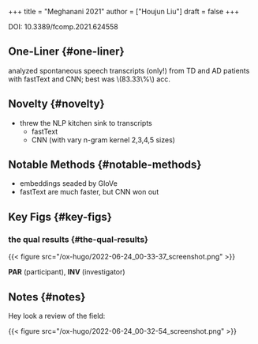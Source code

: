 +++
title = "Meghanani 2021"
author = ["Houjun Liu"]
draft = false
+++

DOI: 10.3389/fcomp.2021.624558


## One-Liner {#one-liner}

analyzed spontaneous speech transcripts (only!) from TD and AD patients with fastText and CNN; best was \\(83.33\\%\\) acc.


## Novelty {#novelty}

-   threw the NLP kitchen sink to transcripts
    -   fastText
    -   CNN (with vary n-gram kernel 2,3,4,5 sizes)


## Notable Methods {#notable-methods}

-   embeddings seaded by GloVe
-   fastText are much faster, but CNN won out


## Key Figs {#key-figs}


### the qual results {#the-qual-results}

{{< figure src="/ox-hugo/2022-06-24_00-33-37_screenshot.png" >}}

****PAR**** (participant), ****INV**** (investigator)


## Notes {#notes}

Hey look a review of the field:

{{< figure src="/ox-hugo/2022-06-24_00-32-54_screenshot.png" >}}